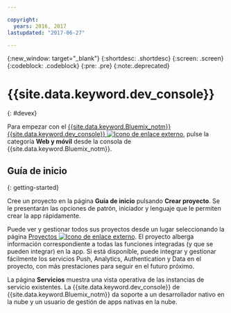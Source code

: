 ```yaml
---

copyright:
  years: 2016, 2017
lastupdated: "2017-06-27"

---
```

{:new_window: target="_blank"}
{:shortdesc: .shortdesc}
{:screen: .screen}
{:codeblock: .codeblock}
{:pre: .pre}
{:note:.deprecated}

# {{site.data.keyword.dev_console}}
{: #devex}

Para empezar con el [{{site.data.keyword.Bluemix_notm}} {{site.data.keyword.dev_console}} ![Icono de enlace externo](../icons/launch-glyph.svg "Icono de enlace externo")](https://console.{DomainName}/developer/getting-started "Icono de enlace externo"), pulse la categoría **Web y móvil** desde la consola de {{site.data.keyword.Bluemix_notm}}.


## Guía de inicio
{: getting-started}

Cree un proyecto en la página **Guía de inicio** pulsando **Crear proyecto**. Se le presentarán las opciones de patrón, iniciador y lenguaje que le permiten crear la app rápidamente.

Puede ver y gestionar todos sus proyectos desde un lugar seleccionando la página [Proyectos ![Icono de enlace externo](../icons/launch-glyph.svg "Icono de enlace externo")](https://console.{DomainName}/developer/projects "Icono de enlace externo"). El proyecto alberga información correspondiente a todas las funciones integradas (y que se pueden integrar) en la app. Si está disponible, puede integrar y gestionar fácilmente los servicios Push, Analytics, Authentication y Data en el proyecto, con más prestaciones para seguir en el futuro próximo.

La página **Servicios** muestra una vista operativa de las instancias de servicio existentes. La {{site.data.keyword.dev_console}} de {{site.data.keyword.Bluemix_notm}} da soporte a un desarrollador nativo en la nube y un usuario de gestión de apps nativas en la nube.


<!--You can also discover the {{site.data.keyword.Bluemix_notm}} Mobile offerings, link to the Mobile documentation and get answers from our {{site.data.keyword.Bluemix_notm}} Mobile services community on Stack Overflow.-->
